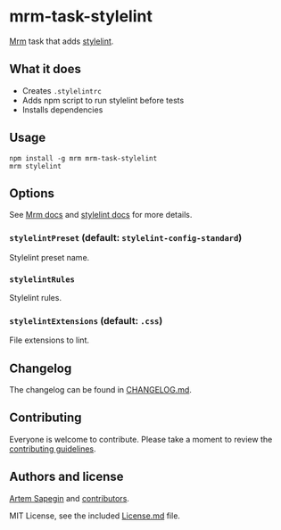 # mrm-task-stylelint

[Mrm](https://github.com/sapegin/mrm) task that adds [stylelint](https://stylelint.io/).

## What it does

- Creates `.stylelintrc`
- Adds npm script to run stylelint before tests
- Installs dependencies

## Usage

```
npm install -g mrm mrm-task-stylelint
mrm stylelint
```

## Options

See [Mrm docs](https://github.com/sapegin/mrm#usage) and [stylelint docs](https://stylelint.io/user-guide/configuration/) for more details.

### `stylelintPreset` (default: `stylelint-config-standard`)

Stylelint preset name.

### `stylelintRules`

Stylelint rules.

### `stylelintExtensions` (default: `.css`)

File extensions to lint.

## Changelog

The changelog can be found in [CHANGELOG.md](CHANGELOG.md).

## Contributing

Everyone is welcome to contribute. Please take a moment to review the [contributing guidelines](../../Contributing.md).

## Authors and license

[Artem Sapegin](https://sapegin.me) and [contributors](https://github.com/sapegin/mrm/graphs/contributors).

MIT License, see the included [License.md](License.md) file.
